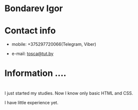 # Bondarev Igor #

# Contact info #

 - mobile: +375297720066(Telegram, Viber)

 - e-mail: tosca@tut.by
# Information ....
   #
I just started my studies. Now I know only basic HTML and CSS.
  
I have little experience yet.

